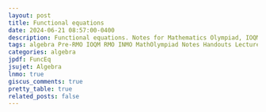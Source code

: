 ```yaml
---
layout: post
title: Functional equations
date: 2024-06-21 08:57:00-0400
description: Functional equations. Notes for Mathematics Olympiad, IOQM, RMO, INMO. Problem set, Solutions, Questions, Answers, Hints, Walkthroughs, Discussions, Solutions in pdf.
tags: algebra Pre-RMO IOQM RMO INMO MathOlympiad Notes Handouts LectureNotes
categories: algebra
jpdf: FuncEq
jsujet: Algebra
lnmo: true
giscus_comments: true
pretty_table: true
related_posts: false
---
```

